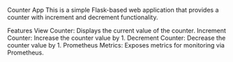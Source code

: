 Counter App
This is a simple Flask-based web application that provides a counter with increment and decrement functionality. 

Features
View Counter: Displays the current value of the counter.
Increment Counter: Increase the counter value by 1.
Decrement Counter: Decrease the counter value by 1.
Prometheus Metrics: Exposes metrics for monitoring via Prometheus.
